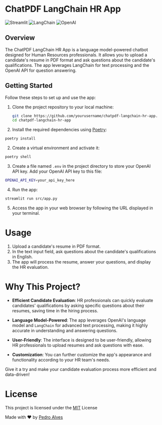 # ChatPDF LangChain HR App

![Streamlit](https://img.shields.io/badge/Built%20with-Streamlit-informational?style=for-the-badge&logo=streamlit)
![LangChain](https://img.shields.io/badge/Powered%20by-LangChain-blue?style=for-the-badge)
![OpenAI](https://img.shields.io/badge/Uses-OpenAI%20API-ff7f00?style=for-the-badge)

## Overview

The ChatPDF LangChain HR App is a language model-powered chatbot designed for Human Resources professionals. It allows you to upload a candidate's resume in PDF format and ask questions about the candidate's qualifications. The app leverages LangChain for text processing and the OpenAI API for question answering.

## Getting Started

Follow these steps to set up and use the app:

1. Clone the project repository to your local machine:

   ```bash
   git clone https://github.com/yourusername/chatpdf-langchain-hr-app.git
   cd chatpdf-langchain-hr-app

1. Install the required dependencies using [Poetry](https://python-poetry.org/):
``` bash
poetry install
```
2. Create a virtual environment and activate it:
```bash
poetry shell
```
3. Create a file named `.env` in the project directory to store your OpenAI API key. Add your OpenAI API key to this file:
```bash
OPENAI_API_KEY=your_api_key_here
```
4. Run the app:
```bash
streamlit run src/app.py
```
5. Access the app in your web browser by following the URL displayed in your terminal.

# Usage

1. Upload a candidate's resume in PDF format.
2. In the text input field, ask questions about the candidate's qualifications in English.
3. The app will process the resume, answer your questions, and display the HR evaluation.

# Why This Project?

- **Efficient Candidate Evaluation**: HR professionals can quickly evaluate candidates' qualifications by asking specific questions about their resumes, saving time in the hiring process.

- **Language Model-Powered**: The app leverages OpenAI's language model and `LangChain` for advanced text processing, making it highly accurate in understanding and answering questions.
- **User-Friendly**: The interface is designed to be user-friendly, allowing HR professionals to upload resumes and ask questions with ease.
- **Customization**: You can further customize the app's appearance and functionality according to your HR team's needs.

Give it a try and make your candidate evaluation process more efficient and data-driven!

# License

This project is licensed under the [MIT](https://opensource.org/license/mit/) License

Made with ❤️ by [Pedro Alves](https://www.linkedin.com/in/pedro-a-d-s/)